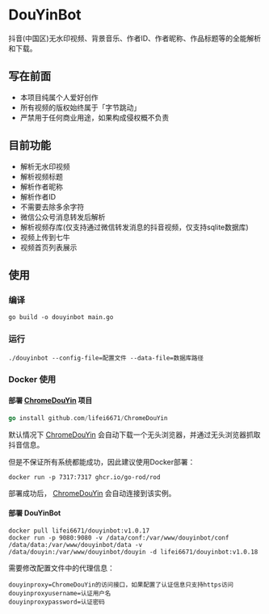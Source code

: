 # DouYinBot

抖音(中国区)无水印视频、背景音乐、作者ID、作者昵称、作品标题等的全能解析和下载。

## 写在前面

- 本项目纯属个人爱好创作
- 所有视频的版权始终属于「字节跳动」
- 严禁用于任何商业用途，如果构成侵权概不负责

## 目前功能

- 解析无水印视频
- 解析视频标题
- 解析作者昵称
- 解析作者ID
- 不需要去除多余字符
- 微信公众号消息转发后解析
- 解析视频存库(仅支持通过微信转发消息的抖音视频，仅支持sqlite数据库)
- 视频上传到七牛
- 视频首页列表展示

## 使用

### 编译

```shell
go build -o douyinbot main.go
```

### 运行

```shell
./douyinbot --config-file=配置文件 --data-file=数据库路径
```


### Docker 使用

#### 部署 [ChromeDouYin](https://github.com/lifei6671/ChromeDouYin) 项目

```go
go install github.com/lifei6671/ChromeDouYin

```

默认情况下 [ChromeDouYin](https://github.com/lifei6671/ChromeDouYin) 会自动下载一个无头浏览器，并通过无头浏览器抓取抖音信息。

但是不保证所有系统都能成功，因此建议使用Docker部署：

```shell
docker run -p 7317:7317 ghcr.io/go-rod/rod
```

部署成功后，  [ChromeDouYin](https://github.com/lifei6671/ChromeDouYin) 会自动连接到该实例。

#### 部署 DouYinBot

```shell
docker pull lifei6671/douyinbot:v1.0.17
docker run -p 9080:9080 -v /data/conf:/var/www/douyinbot/conf /data/data:/var/www/douyinbot/data -v /data/douyin:/var/www/douyinbot/douyin -d lifei6671/douyinbot:v1.0.18
```

需要修改配置文件中的代理信息：

```
douyinproxy=ChromeDouYin的访问接口，如果配置了认证信息只支持https访问
douyinproxyusername=认证用户名
douyinproxypassword=认证密码
```